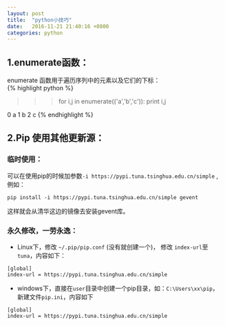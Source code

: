 ```yaml
---
layout: post
title:  "python小技巧"
date:   2016-11-21 21:40:16 +0800
categories: python
---
```

## 1.enumerate函数：  
enumerate 函数用于遍历序列中的元素以及它们的下标：  
{% highlight python %}
>>> for i,j in enumerate(('a','b','c')):
        print i,j
         
0 a
1 b
2 c 
{% endhighlight %}
## 2.Pip 使用其他更新源：  
### 临时使用：  
可以在使用pip的时候加参数`-i https://pypi.tuna.tsinghua.edu.cn/simple` ,例如：  
```
pip install -i https://pypi.tuna.tsinghua.edu.cn/simple gevent
```
这样就会从清华这边的镜像去安装gevent库。  
### 永久修改，一劳永逸：  
* Linux下，修改 `~/.pip/pip.conf` (没有就创建一个)， 修改 `index-url`至`tuna`，内容如下：  
```
[global]
index-url = https://pypi.tuna.tsinghua.edu.cn/simple
```
* windows下，直接在`user`目录中创建一个pip目录，如：`C:\Users\xx\pip`，新建文件`pip.ini`，内容如下  
```
[global]
index-url = https://pypi.tuna.tsinghua.edu.cn/simple
```
